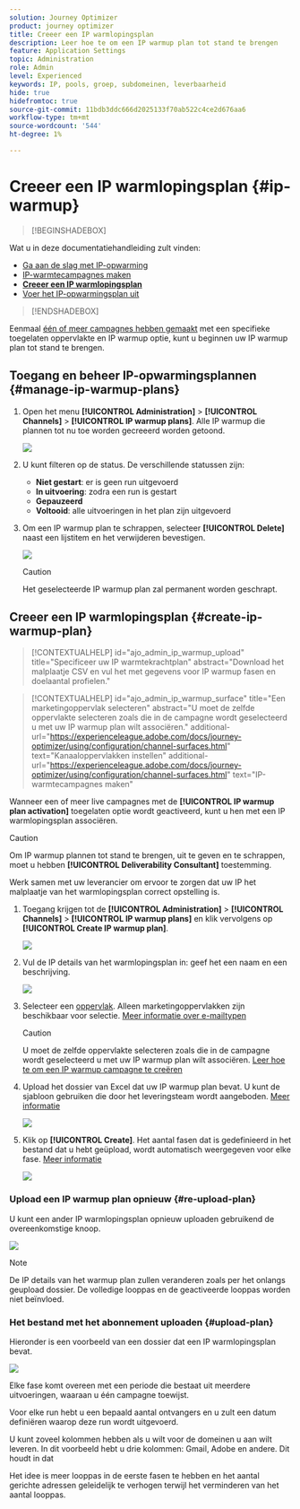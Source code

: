 ```yaml
---
solution: Journey Optimizer
product: journey optimizer
title: Creeer een IP warmlopingsplan
description: Leer hoe te om een IP warmup plan tot stand te brengen
feature: Application Settings
topic: Administration
role: Admin
level: Experienced
keywords: IP, pools, groep, subdomeinen, leverbaarheid
hide: true
hidefromtoc: true
source-git-commit: 11bdb3ddc666d2025133f70ab522c4ce2d676aa6
workflow-type: tm+mt
source-wordcount: '544'
ht-degree: 1%

---
```


# Creeer een IP warmlopingsplan {#ip-warmup}

>[!BEGINSHADEBOX]

Wat u in deze documentatiehandleiding zult vinden:

* [Ga aan de slag met IP-opwarming](ip-warmup-gs.md)
* [IP-warmtecampagnes maken](ip-warmup-campaign.md)
* **[Creeer een IP warmlopingsplan](ip-warmup-plan.md)**
* [Voer het IP-opwarmingsplan uit](ip-warmup-running.md)

>[!ENDSHADEBOX]

Eenmaal [één of meer campagnes hebben gemaakt](ip-warmup-campaign.md) met een specifieke toegelaten oppervlakte en IP warmup optie, kunt u beginnen uw IP warmup plan tot stand te brengen.

## Toegang en beheer IP-opwarmingsplannen {#manage-ip-warmup-plans}

1. Open het menu **[!UICONTROL Administration]** > **[!UICONTROL Channels]** > **[!UICONTROL IP warmup plans]**. Alle IP warmup die plannen tot nu toe worden gecreeerd worden getoond.

   ![](assets/ip-warmup-filter-list.png)

1. U kunt filteren op de status. De verschillende statussen zijn:

   * **Niet gestart**: er is geen run uitgevoerd
   * **In uitvoering**: zodra een run is gestart <!--or is done?-->
   * **Gepauzeerd**
   * **Voltooid**: alle uitvoeringen in het plan zijn uitgevoerd

1. Om een IP warmup plan te schrappen, selecteer **[!UICONTROL Delete]** naast een lijstitem en het verwijderen bevestigen.

   ![](assets/ip-warmup-delete-plan.png)

   >[!CAUTION]
   >
   >Het geselecteerde IP warmup plan zal permanent worden geschrapt.

## Creeer een IP warmlopingsplan {#create-ip-warmup-plan}

>[!CONTEXTUALHELP]
>id="ajo_admin_ip_warmup_upload"
>title="Specificeer uw IP warmtekrachtplan"
>abstract="Download het malplaatje CSV en vul het met gegevens voor IP warmup fasen en doelaantal profielen."

>[!CONTEXTUALHELP]
>id="ajo_admin_ip_warmup_surface"
>title="Een marketingoppervlak selecteren"
>abstract="U moet de zelfde oppervlakte selecteren zoals die in de campagne wordt geselecteerd u met uw IP warmup plan wilt associëren."
>additional-url="https://experienceleague.adobe.com/docs/journey-optimizer/using/configuration/channel-surfaces.html" text="Kanaaloppervlakken instellen"
>additional-url="https://experienceleague.adobe.com/docs/journey-optimizer/using/configuration/channel-surfaces.html" text="IP-warmtecampagnes maken"

Wanneer een of meer live campagnes met de **[!UICONTROL IP warmup plan activation]** toegelaten optie wordt geactiveerd, kunt u hen met een IP warmlopingsplan associëren.

>[!CAUTION]
>
>Om IP warmup plannen tot stand te brengen, uit te geven en te schrappen, moet u hebben **[!UICONTROL Deliverability Consultant]** toestemming. <!--Learn more on managing [!DNL Journey Optimizer] users' access rights in [this section](../administration/permissions-overview.md).-->
>
>Werk samen met uw leverancier om ervoor te zorgen dat uw IP het malplaatje van het warmlopingsplan correct opstelling is. <!--TBC-->

1. Toegang krijgen tot de **[!UICONTROL Administration]** > **[!UICONTROL Channels]** > **[!UICONTROL IP warmup plans]** en klik vervolgens op **[!UICONTROL Create IP warmup plan]**.

   ![](assets/ip-warmup-create-plan.png)

1. Vul de IP details van het warmlopingsplan in: geef het een naam en een beschrijving.

   ![](assets/ip-warmup-plan-details.png)

1. Selecteer een [oppervlak](channel-surfaces.md). Alleen marketingoppervlakken zijn beschikbaar voor selectie. [Meer informatie over e-mailtypen](../email/email-settings.md#email-type)

   >[!CAUTION]
   >
   >U moet de zelfde oppervlakte selecteren zoals die in de campagne wordt geselecteerd u met uw IP warmup plan wilt associëren. [Leer hoe te om een IP warmup campagne te creëren](#create-ip-warmup-campaign)

1. Upload het dossier van Excel dat uw IP warmup plan bevat<!--which formats are allowed?-->. U kunt de sjabloon gebruiken die door het leveringsteam wordt aangeboden.<!--TBC?--> [Meer informatie](#upload-plan)
   <!--
    You can also download the Excel template from the [!DNL Journey Optimizer] user interface and upload it after filling it with the IP warmup details.-->

   ![](assets/ip-warmup-upload-success.png)

1. Klik op **[!UICONTROL Create]**. Het aantal fasen dat is gedefinieerd in het bestand dat u hebt geüpload, wordt automatisch weergegeven voor elke fase. [Meer informatie](#upload-plan)

   ![](assets/ip-warmup-plan-phases.png)

### Upload een IP warmup plan opnieuw {#re-upload-plan}

U kunt een ander IP warmlopingsplan opnieuw uploaden gebruikend de overeenkomstige knoop.

![](assets/ip-warmup-re-upload-plan.png)

>[!NOTE]
>
>De IP details van het warmup plan zullen veranderen zoals per het onlangs geupload dossier. De volledige looppas en de geactiveerde looppas worden niet beïnvloed.

### Het bestand met het abonnement uploaden {#upload-plan}

Hieronder is een voorbeeld van een dossier dat een IP warmlopingsplan bevat.

![](assets/ip-warmup-sample-file.png)

Elke fase komt overeen met een periode die bestaat uit meerdere uitvoeringen, waaraan u één campagne toewijst.

Voor elke run hebt u een bepaald aantal ontvangers en u zult een datum definiëren waarop deze run wordt uitgevoerd.

U kunt zoveel kolommen hebben als u wilt voor de domeinen u aan wilt leveren. In dit voorbeeld hebt u drie kolommen: Gmail, Adobe en andere. Dit houdt in dat

Het idee is meer looppas in de eerste fasen te hebben en het aantal gerichte adressen geleidelijk te verhogen terwijl het verminderen van het aantal looppas.
